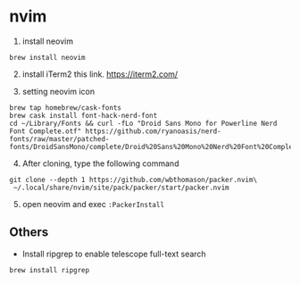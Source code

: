 # nvim
1. install neovim
```
brew install neovim
```

2. install iTerm2 this link. https://iterm2.com/

3. setting neovim icon
```
brew tap homebrew/cask-fonts
brew cask install font-hack-nerd-font
cd ~/Library/Fonts && curl -fLo "Droid Sans Mono for Powerline Nerd Font Complete.otf" https://github.com/ryanoasis/nerd-fonts/raw/master/patched-fonts/DroidSansMono/complete/Droid%20Sans%20Mono%20Nerd%20Font%20Complete.otf
``` 

4. After cloning, type the following command
```
git clone --depth 1 https://github.com/wbthomason/packer.nvim\
 ~/.local/share/nvim/site/pack/packer/start/packer.nvim
```

5. open neovim and exec ``` :PackerInstall ```

## Others
- Install ripgrep to enable telescope full-text search
```
brew install ripgrep
```
